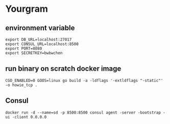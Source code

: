 # Yourgram
##  environment variable
```
export DB_URL=localhost:27017
export CONSUL_URL=localhost:8500
export PORT=8080
export SECRETKEY=bwbwchen
```

## run binary on scratch docker image
```
CGO_ENABLED=0 GOOS=linux go build -a -ldflags '-extldflags "-static"' -o howie_tcp .
```

## Consul
```
docker run -d --name=sd -p 8500:8500 consul agent -server -bootstrap -ui -client 0.0.0.0
```